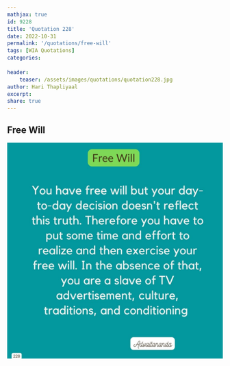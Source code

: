 ```yaml
---
mathjax: true
id: 9228
title: 'Quotation 228'
date: 2022-10-31
permalink: '/quotations/free-will'
tags: [WIA Quotations] 
categories: 

header:
    teaser: /assets/images/quotations/quotation228.jpg
author: Hari Thapliyaal 
excerpt:
share: true 
---
```


## Free Will

![Free Will](/assets/images/quotations/quotation228.jpg)
